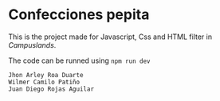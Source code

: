 # Confecciones pepita

This is the project made for Javascript, Css and HTML filter in *Campuslands*.

The code can be runned using `npm run dev`

```
Jhon Arley Roa Duarte
Wilmer Camilo Patiño
Juan Diego Rojas Aguilar
```